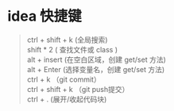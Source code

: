 # idea 快捷键
> ctrl + shift + k     (全局搜索)<br>
> shift * 2            ( 查找文件或 class )<br>
> alt + insert (在空白区域，创建 get/set 方法)<br>
> alt + Enter (选择变量名，创建 get/set 方法)<br>
> ctrl + k （git commit）<br>
> ctrl + shift + k （git push提交）<br>
> ctrl + . (展开/收起代码块)<br>
